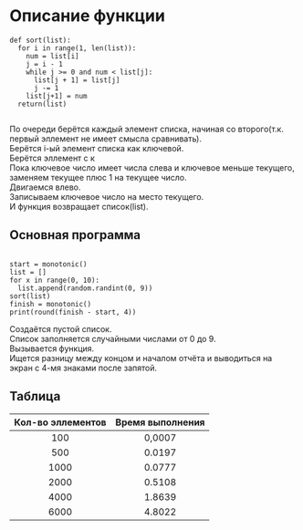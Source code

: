 # Описание функции

```
def sort(list):
  for i in range(1, len(list)):
    num = list[i]
    j = i - 1
    while j >= 0 and num < list[j]:
      list[j + 1] = list[j]
      j -= 1
    list[j+1] = num
  return(list)
  
```

По очереди берётся каждый элемент списка, начиная со второго(т.к. первый эллемент не имеет смысла сравнивать).  
Берётся i-ый элемент списка как ключевой.   
Берётся эллемент с к  
Пока ключевое число имеет числа слева и ключевое меньше текущего, заменяем текущее плюс 1 на текущее число.  
Двигаемся влево.  
Записываем ключевое число на место текущего.    
И функция возвращает список(list).  

## Основная программа

```

start = monotonic()
list = []
for x in range(0, 10):
  list.append(random.randint(0, 9))
sort(list)
finish = monotonic()
print(round(finish - start, 4))

```

Создаётся пустой список.  
Список заполняется случайными числами от 0 до 9.  
Вызывается функция.   
Ищется разницу между концом и началом отчёта и выводиться на экран с 4-мя знаками после запятой.  

## Таблица 

|Кол-во эллементов|Время выполнения|
|:-:|:-:|
|100|0,0007|
|500|0.0197|
|1000|0.0777|
|2000|0.5108|
|4000|1.8639|
|6000|4.8022|
